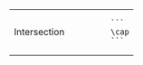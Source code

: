 <table>
  <tr>
    <td> Intersection</td>
    <td> 
      
            ```
            \cap
            ```
  
  </td>
  </tr>
</table>
